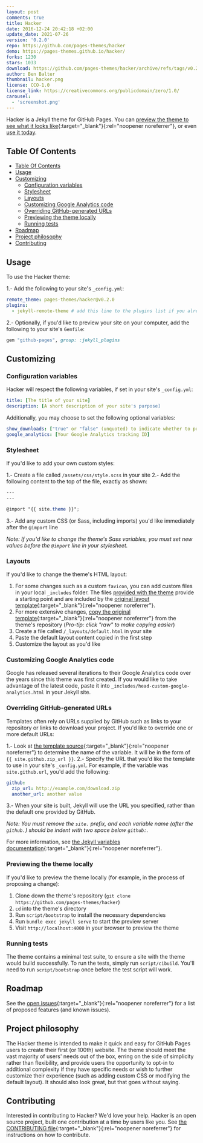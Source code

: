 ```yaml
---
layout: post
comments: true
title: Hacker
date: 2016-12-24 20:42:18 +02:00
update_date: 2021-07-26
version: '0.2.0'
repo: https://github.com/pages-themes/hacker
demo: https://pages-themes.github.io/hacker/
forks: 1230
stars: 1033
download: https://github.com/pages-themes/hacker/archive/refs/tags/v0.2.0.zip
author: Ben Balter
thumbnail: hacker.png
license: CCO-1.0
license_link: https://creativecommons.org/publicdomain/zero/1.0/
carousel:
  - 'screenshot.png'
---
```


Hacker is a Jekyll theme for GitHub Pages. You can [preview the theme to see what it looks like](http://pages-themes.github.io/hacker){:target="_blank"}{:rel="noopener noreferrer"}, or even [use it today](#usage).

## Table Of Contents

- [Table Of Contents](#table-of-contents)
- [Usage](#usage)
- [Customizing](#customizing)
  - [Configuration variables](#configuration-variables)
  - [Stylesheet](#stylesheet)
  - [Layouts](#layouts)
  - [Customizing Google Analytics code](#customizing-google-analytics-code)
  - [Overriding GitHub-generated URLs](#overriding-github-generated-urls)
  - [Previewing the theme locally](#previewing-the-theme-locally)
  - [Running tests](#running-tests)
- [Roadmap](#roadmap)
- [Project philosophy](#project-philosophy)
- [Contributing](#contributing)

## Usage

To use the Hacker theme:

1.- Add the following to your site's `_config.yml`:

```yaml
remote_theme: pages-themes/hacker@v0.2.0
plugins:
  - jekyll-remote-theme # add this line to the plugins list if you already have one
```

2.- Optionally, if you'd like to preview your site on your computer, add the following to your site's `Gemfile`:

```ruby
gem "github-pages", group: :jekyll_plugins
```

## Customizing

### Configuration variables

Hacker will respect the following variables, if set in your site's `_config.yml`:

```yaml
title: [The title of your site]
description: [A short description of your site's purpose]
```

Additionally, you may choose to set the following optional variables:

```yaml
show_downloads: ["true" or "false" (unquoted) to indicate whether to provide a download URL]
google_analytics: [Your Google Analytics tracking ID]
```

### Stylesheet

If you'd like to add your own custom styles:

1.- Create a file called `/assets/css/style.scss` in your site
2.- Add the following content to the top of the file, exactly as shown:

```scss
---
---

@import "{{ site.theme }}";
```

3.- Add any custom CSS (or Sass, including imports) you'd like immediately after the `@import` line

*Note: If you'd like to change the theme's Sass variables, you must set new values before the `@import` line in your stylesheet.*

### Layouts

If you'd like to change the theme's HTML layout:

1. For some changes such as a custom `favicon`, you can add custom files in your local `_includes` folder. The files [provided with the theme](https://github.com/pages-themes/hacker/tree/master/_includes) provide a starting point and are included by the [original layout template](https://github.com/pages-themes/hacker/blob/master/_layouts/default.html){:target="_blank"}{:rel="noopener noreferrer"}.
2. For more extensive changes, [copy the original template](https://github.com/pages-themes/hacker/blob/master/_layouts/default.html){:target="_blank"}{:rel="noopener noreferrer"} from the theme's repository (*Pro-tip: click "raw" to make copying easier*)
3. Create a file called `/_layouts/default.html` in your site
4. Paste the default layout content copied in the first step
5. Customize the layout as you'd like

### Customizing Google Analytics code

Google has released several iterations to their Google Analytics code over the years since this theme was first created. If you would like to take advantage of the latest code, paste it into `_includes/head-custom-google-analytics.html` in your Jekyll site.

### Overriding GitHub-generated URLs

Templates often rely on URLs supplied by GitHub such as links to your repository or links to download your project. If you'd like to override one or more default URLs:

1.- Look at [the template source](https://github.com/pages-themes/hacker/blob/master/_layouts/default.html){:target="_blank"}{:rel="noopener noreferrer"} to determine the name of the variable. It will be in the form of `{{ site.github.zip_url }}`.
2.- Specify the URL that you'd like the template to use in your site's `_config.yml`. For example, if the variable was `site.github.url`, you'd add the following:

```yaml
github:
  zip_url: http://example.com/download.zip
  another_url: another value
```

3.- When your site is built, Jekyll will use the URL you specified, rather than the default one provided by GitHub.

*Note: You must remove the `site.` prefix, and each variable name (after the `github.`) should be indent with two space below `github:`.*

For more information, see [the Jekyll variables documentation](https://jekyllrb.com/docs/variables/){:target="_blank"}{:rel="noopener noreferrer"}.

### Previewing the theme locally

If you'd like to preview the theme locally (for example, in the process of proposing a change):

1. Clone down the theme's repository (`git clone https://github.com/pages-themes/hacker`)
2. `cd` into the theme's directory
3. Run `script/bootstrap` to install the necessary dependencies
4. Run `bundle exec jekyll serve` to start the preview server
5. Visit `http://localhost:4000` in your browser to preview the theme

### Running tests

The theme contains a minimal test suite, to ensure a site with the theme would build successfully. To run the tests, simply run `script/cibuild`. You'll need to run `script/bootstrap` once before the test script will work.

## Roadmap

See the [open issues](https://github.com/pages-themes/hacker/issues){:target="_blank"}{:rel="noopener noreferrer"} for a list of proposed features (and known issues).

## Project philosophy

The Hacker theme is intended to make it quick and easy for GitHub Pages users to create their first (or 100th) website. The theme should meet the vast majority of users' needs out of the box, erring on the side of simplicity rather than flexibility, and provide users the opportunity to opt-in to additional complexity if they have specific needs or wish to further customize their experience (such as adding custom CSS or modifying the default layout). It should also look great, but that goes without saying.

## Contributing

Interested in contributing to Hacker? We'd love your help. Hacker is an open source project, built one contribution at a time by users like you. See [the CONTRIBUTING file](https://github.com/pages-themes/hacker/blob/master/docs/CONTRIBUTING.md){:target="_blank"}{:rel="noopener noreferrer"} for instructions on how to contribute.
